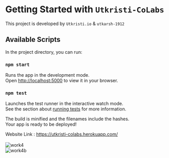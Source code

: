# Getting Started with `Utkristi-CoLabs`

This project is developed by `Utkristi.io` & `utkarsh-1912`

## Available Scripts

In the project directory, you can run:

### `npm start`

Runs the app in the development mode.\
Open [http://localhost:5000](http://localhost:5000) to view it in your browser.


### `npm test`

Launches the test runner in the interactive watch mode.\
See the section about [running tests](https://facebook.github.io/create-react-app/docs/running-tests) for more information.


The build is minified and the filenames include the hashes.\
Your app is ready to be deployed!


Website Link : https://utkristi-colabs.herokuapp.com/ \
\
![work4](https://user-images.githubusercontent.com/79002186/176876428-8cc5013c-f51a-448b-824e-ef51473f27e6.png)
\
![work4b](https://user-images.githubusercontent.com/79002186/176883038-5b13242d-9dbf-4d26-90ac-337f3e0fdeea.png)
